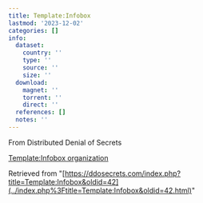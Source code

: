```yaml
---
title: Template:Infobox
lastmod: '2023-12-02'
categories: []
info:
  dataset:
    country: ''
    type: ''
    source: ''
    size: ''
  download:
    magnet: ''
    torrent: ''
    direct: ''
  references: []
  notes: ''
---
```




From Distributed Denial of Secrets

[Template:Infobox
organization](https://ddosecrets.com/index.php?title=Template:Infobox_organization&action=edit&redlink=1 "Template:Infobox organization (page does not exist)")

Retrieved from
"[https://ddosecrets.com/index.php?title=Template:Infobox&oldid=42](../index.php%3Ftitle=Template:Infobox&oldid=42.html)"

